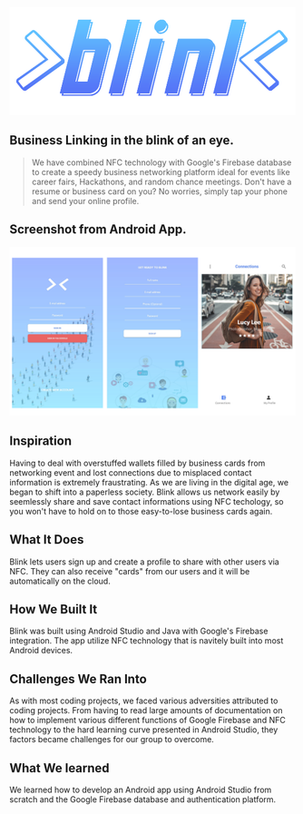 ![Blink Logo](https://github.com/mi-chellenguyen/blink/blob/master/bink_logo.png)
## Business Linking in the blink of an eye.
>We have combined NFC technology with Google's Firebase database to create a speedy business networking platform ideal
>for events like career fairs, Hackathons, and random chance meetings. Don't have a resume or business card on you? No worries,
>simply tap your phone and send your online profile.

## Screenshot from Android App.
![Screenshots](https://github.com/mi-chellenguyen/blink/blob/master/app/src/main/res/drawable/screenshots.png)

## Inspiration
Having to deal with overstuffed wallets filled by business cards from networking event and lost connections due to misplaced contact information is extremely fraustrating. As we are living in the digital age, we began to shift into a paperless society. Blink allows us network easily by seemlessly share and save contact informations using NFC techology, so you won't have to hold on to those easy-to-lose business cards again.

## What It Does
Blink lets users sign up and create a profile to share with other users via NFC. They can also receive "cards" from our users and it will be automatically on the cloud.

## How We Built It
Blink was built using Android Studio and Java with Google's Firebase integration. The app utilize NFC technology that is navitely built into most Android devices.

## Challenges We Ran Into
As with most coding projects, we faced various adversities attributed to coding projects. From having to read large amounts of documentation on how to implement various different functions of Google Firebase and NFC technology to the hard learning curve presented in Android Studio, they factors became challenges for our group to overcome.

## What We learned
We learned how to develop an Android app using Android Studio from scratch and the Google Firebase database and authentication platform.

